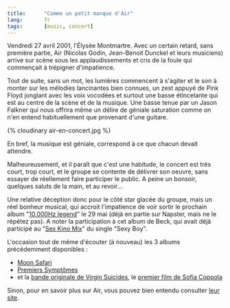 ```yaml
---
title:      "Comme un petit manque d'Air"
lang:       fr
tags:       [music, concert]
---
```


Vendredi 27 avril 2001, l'Élysée Montmartre. Avec un certain retard, sans première partie, Air (Nicolas Godin, Jean-Benoit Dunckel et leurs musiciens) arrive sur scène sous les applaudissements et cris de la foule qui commençait à trépigner d'impatience.

Tout de suite, sans un mot, les lumières commencent à s'agiter et le son à monter sur les mélodies lancinantes bien connues, un zest appuyé de Pink Floyd jonglant avec les voix vocodées et surtout une basse étincelante qui est au centre de la scène et de la musique. Une basse tenue par un Jason Falkner qui nous offrira même un délire de géniale saturation comme on n'en entend habituellement que provenant d'une guitare.

{% cloudinary air-en-concert.jpg %}

En bref, la musique est géniale, correspond à ce que chacun devait attendre.

Malheureusement, et il paraît que c'est une habitude, le concert est très court, trop court, et le groupe se contente de délivrer son oeuvre, sans essayer de réellement faire participer le public. A peine un bonsoir, quelques saluts de la main, et au revoir…

Une relative déception donc pour le côté star glacée du groupe, mais un réel bonheur musical, qui accroit l'impatience de voir sortir le prochain album "[10,000Hz legend](http://amzn.to/2q9NaR9)" le 29 mai (déjà en partie sur Napster, mais ne le répétez pas). A noter la participation à cet album de Beck, qui avait déjà participé au "[Sex Kino Mix](http://source.astralwerks.com/ram/air_beck.ram)" du single "Sexy Boy".

L'occasion tout de même d'écouter (à nouveau) les 3 albums précédemment disponibles :

- [Moon Safari](http://amzn.to/2pdrpRt)
- [Premiers Symptômes](http://amzn.to/2pdJgI1)
- et la [bande originale de Virgin Suicides](http://amzn.to/2ormrDf), le [premier film de Sofia Coppola](http://amzn.to/2q9YbBX)

Sinon, pour en savoir plus sur Air, vous pouvez bien entendu consulter [leur site](http://www.aircheology.com/).

